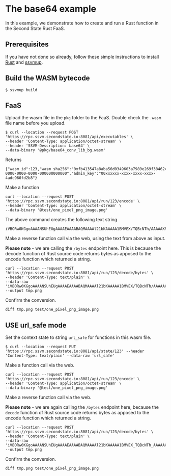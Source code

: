 # The base64 example

In this example, we demonstrate how to create and run a Rust function in the Second State Rust FaaS.

## Prerequisites

If you have not done so already, follow these simple instructions to install [Rust](https://www.rust-lang.org/tools/install) and [ssvmup](https://www.secondstate.io/articles/ssvmup/).

## Build the WASM bytecode

```
$ ssvmup build
```

## FaaS

Upload the wasm file in the `pkg` folder to the FaaS. Double check the `.wasm` file name before you upload.

```
$ curl --location --request POST 'https://rpc.ssvm.secondstate.io:8081/api/executables' \
--header 'Content-Type: application/octet-stream' \
--header 'SSVM-Description: base64' \
--data-binary '@pkg/base64_conv_lib_bg.wasm'
```

Returns

```
{"wasm_id":123,"wasm_sha256":"0xfb413547a8aba56d0349603a7989e269f3846245e51804932b3e02bc0be4b665","usage_key":"00000000-0000-0000-0000-000000000000","admin_key":"00xxxxxx-xxxx-xxxx-xxxx-4adc960fd2b8"}
```

Make a function

```
curl --location --request POST 'https://rpc.ssvm.secondstate.io:8081/api/run/123/encode' \
--header 'Content-Type: application/octet-stream' \
--data-binary '@test/one_pixel_png_image.png'
```

The above command creates the following text string
```
iVBORw0KGgoAAAANSUhEUgAAAAEAAAABAQMAAAAl21bKAAAAA1BMVEX/TQBcNTh/AAAAAXRSTlPM0jRW/QAAAApJREFUeJxjYgAAAAYAAzY3fKgAAAAASUVORK5CYII=
```

Make a reverse function call via the web, using the text from above as input. 

**Please note** - we are calling the `/bytes` endpoint here. This is because the decode function of Rust source code returns bytes as apposed to the encode function which returned a string.

```
curl --location --request POST 'https://rpc.ssvm.secondstate.io:8081/api/run/123/decode/bytes' \
--header 'Content-Type: text/plain' \
--data-raw 'iVBORw0KGgoAAAANSUhEUgAAAAEAAAABAQMAAAAl21bKAAAAA1BMVEX/TQBcNTh/AAAAAXRSTlPM0jRW/QAAAApJREFUeJxjYgAAAAYAAzY3fKgAAAAASUVORK5CYII=' --output tmp.png
```

Confirm the conversion.

```
diff tmp.png test/one_pixel_png_image.png
```

## USE url_safe mode

Set the context state to string `url_safe` for functions in this wasm file.

```
$ curl --location --request PUT 'https://rpc.ssvm.secondstate.io:8081/api/state/123' --header 'Content-Type: text/plain' --data-raw 'url_safe'
```

Make a function call via the web.

```
curl --location --request POST 'https://rpc.ssvm.secondstate.io:8081/api/run/123/encode' \
--header 'Content-Type: application/octet-stream' \
--data-binary '@test/one_pixel_png_image.png'
```

Make a reverse function call via the web.

**Please note** - we are again calling the `/bytes` endpoint here, because the `decode` function of Rust source code returns bytes as apposed to the encode function which returned a string.

```
curl --location --request POST 'https://rpc.ssvm.secondstate.io:8081/api/run/123/decode/bytes' \
--header 'Content-Type: text/plain' \
--data-raw 'iVBORw0KGgoAAAANSUhEUgAAAAEAAAABAQMAAAAl21bKAAAAA1BMVEX_TQBcNTh_AAAAAXRSTlPM0jRW_QAAAApJREFUeJxjYgAAAAYAAzY3fKgAAAAASUVORK5CYII=' --output tmp.png
```

Confirm the conversion.

```
diff tmp.png test/one_pixel_png_image.png
```



